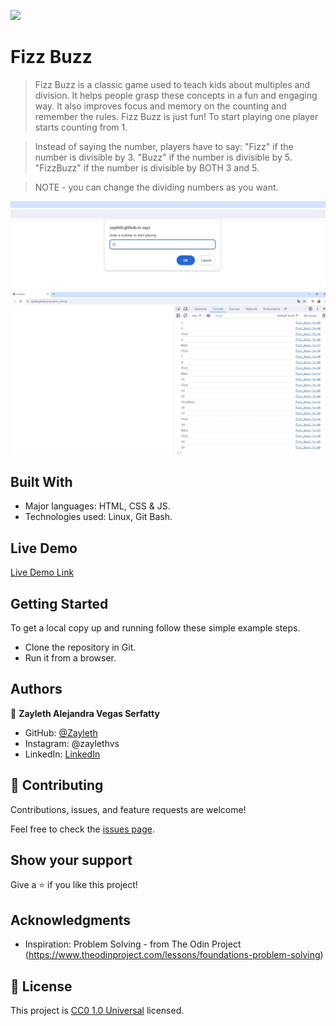 ![](https://img.shields.io/badge/Uneweb-blue)

# Fizz Buzz

> Fizz Buzz is a classic game used to teach kids about multiples and division. It helps people grasp these concepts in a fun and engaging way. It also improves focus and memory on the counting and remember the rules. Fizz Buzz is just fun! To start playing one player starts counting from 1.

> Instead of saying the number, players have to say:
> "Fizz" if the number is divisible by 3.
> "Buzz" if the number is divisible by 5.
> "FizzBuzz" if the number is divisible by BOTH 3 and 5.

> NOTE - you can change the dividing numbers as you want. 

![screenshot](./img/screen_1%20(1).jpg)
![screenshot](./img/screen_2%20(1).jpg)


## Built With

- Major languages: HTML, CSS & JS.
- Technologies used: Linux, Git Bash.

## Live Demo

[Live Demo Link](https://zayleth.github.io/problem_solving/)


## Getting Started
To get a local copy up and running follow these simple example steps.

- Clone the repository in Git.
- Run it from a browser.

## Authors

👤 **Zayleth Alejandra Vegas Serfatty**

- GitHub: [@Zayleth](https://github.com/Zayleth)
- Instagram: @zaylethvs
- LinkedIn: [LinkedIn]()

## 🤝 Contributing

Contributions, issues, and feature requests are welcome!

Feel free to check the [issues page](https://github.com/Zayleth/problem_solving/issues).

## Show your support

Give a ⭐️ if you like this project!

## Acknowledgments

- Inspiration: Problem Solving - from The Odin Project (https://www.theodinproject.com/lessons/foundations-problem-solving)

## 📝 License

This project is [CC0 1.0 Universal](LICENSE) licensed.